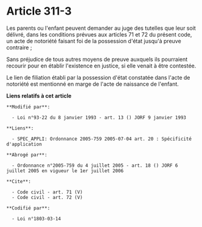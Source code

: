 # Article 311-3

Les parents ou l'enfant peuvent demander au juge des tutelles que leur soit délivré, dans les conditions prévues aux articles
71 et 72 du présent code, un acte de notoriété faisant foi de la possession d'état jusqu'à preuve contraire ;

Sans préjudice de tous autres moyens de preuve auxquels ils pourraient recourir pour en établir l'existence en justice, si
elle venait à être contestée.

Le lien de filiation établi par la possession d'état constatée dans l'acte de notoriété est mentionné en marge de l'acte de
naissance de l'enfant.

**Liens relatifs à cet article**

	**Modifié par**:

	  - Loi n°93-22 du 8 janvier 1993 - art. 13 () JORF 9 janvier 1993

	**Liens**:

	  - SPEC_APPLI: Ordonnance 2005-759 2005-07-04 art. 20 : Spécificité d'application

	**Abrogé par**:

	  - Ordonnance n°2005-759 du 4 juillet 2005 - art. 18 () JORF 6 juillet 2005 en vigueur le 1er juillet 2006

	**Cite**:

	  - Code civil - art. 71 (V)
	  - Code civil - art. 72 (V)

	**Codifié par**:

	  - Loi n°1803-03-14
